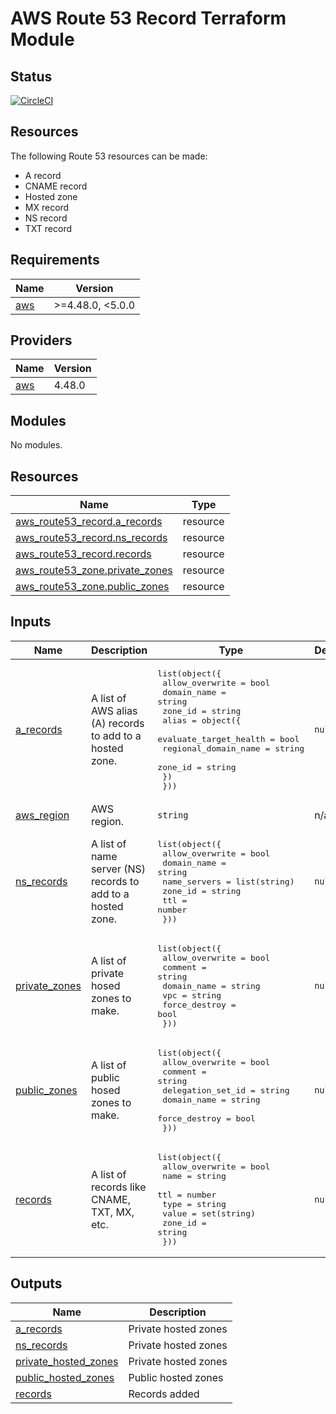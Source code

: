 # AWS Route 53 Record Terraform Module

## Status

[![CircleCI](https://dl.circleci.com/status-badge/img/gh/kohirens/aws-tf-route53-record/tree/main.svg?style=svg)](https://dl.circleci.com/status-badge/redirect/gh/kohirens/aws-tf-route53-record/tree/main)

## Resources

The following Route 53 resources can be made:

* A record
* CNAME record
* Hosted zone
* MX record
* NS record
* TXT record

<!-- BEGIN_TF_DOCS -->
## Requirements

| Name | Version |
|------|---------|
| <a name="requirement_aws"></a> [aws](#requirement\_aws) | >=4.48.0, <5.0.0 |

## Providers

| Name | Version |
|------|---------|
| <a name="provider_aws"></a> [aws](#provider\_aws) | 4.48.0 |

## Modules

No modules.

## Resources

| Name | Type |
|------|------|
| [aws_route53_record.a_records](https://registry.terraform.io/providers/hashicorp/aws/latest/docs/resources/route53_record) | resource |
| [aws_route53_record.ns_records](https://registry.terraform.io/providers/hashicorp/aws/latest/docs/resources/route53_record) | resource |
| [aws_route53_record.records](https://registry.terraform.io/providers/hashicorp/aws/latest/docs/resources/route53_record) | resource |
| [aws_route53_zone.private_zones](https://registry.terraform.io/providers/hashicorp/aws/latest/docs/resources/route53_zone) | resource |
| [aws_route53_zone.public_zones](https://registry.terraform.io/providers/hashicorp/aws/latest/docs/resources/route53_zone) | resource |

## Inputs

| Name | Description | Type | Default | Required |
|------|-------------|------|---------|:--------:|
| <a name="input_a_records"></a> [a\_records](#input\_a\_records) | A list of AWS alias (A) records to add to a hosted zone. | <pre>list(object({<br>    allow_overwrite = bool<br>    domain_name     = string<br>    zone_id         = string<br>    alias = object({<br>      evaluate_target_health = bool<br>      regional_domain_name   = string<br>      zone_id                = string<br>    })<br>  }))</pre> | `null` | no |
| <a name="input_aws_region"></a> [aws\_region](#input\_aws\_region) | AWS region. | `string` | n/a | yes |
| <a name="input_ns_records"></a> [ns\_records](#input\_ns\_records) | A list of name server (NS) records to add to a hosted zone. | <pre>list(object({<br>    allow_overwrite = bool<br>    domain_name     = string<br>    name_servers    = list(string)<br>    zone_id         = string<br>    ttl             = number<br>  }))</pre> | `null` | no |
| <a name="input_private_zones"></a> [private\_zones](#input\_private\_zones) | A list of private hosed zones to make. | <pre>list(object({<br>    allow_overwrite = bool<br>    comment         = string<br>    domain_name     = string<br>    vpc             = string<br>    force_destroy   = bool<br>  }))</pre> | `null` | no |
| <a name="input_public_zones"></a> [public\_zones](#input\_public\_zones) | A list of public hosed zones to make. | <pre>list(object({<br>    allow_overwrite   = bool<br>    comment           = string<br>    delegation_set_id = string<br>    domain_name       = string<br>    force_destroy     = bool<br>  }))</pre> | `null` | no |
| <a name="input_records"></a> [records](#input\_records) | A list of records like CNAME, TXT, MX, etc. | <pre>list(object({<br>    allow_overwrite = bool<br>    name            = string<br>    ttl             = number<br>    type            = string<br>    value           = set(string)<br>    zone_id         = string<br>  }))</pre> | `null` | no |

## Outputs

| Name | Description |
|------|-------------|
| <a name="output_a_records"></a> [a\_records](#output\_a\_records) | Private hosted zones |
| <a name="output_ns_records"></a> [ns\_records](#output\_ns\_records) | Private hosted zones |
| <a name="output_private_hosted_zones"></a> [private\_hosted\_zones](#output\_private\_hosted\_zones) | Private hosted zones |
| <a name="output_public_hosted_zones"></a> [public\_hosted\_zones](#output\_public\_hosted\_zones) | Public hosted zones |
| <a name="output_records"></a> [records](#output\_records) | Records added |
<!-- END_TF_DOCS -->
